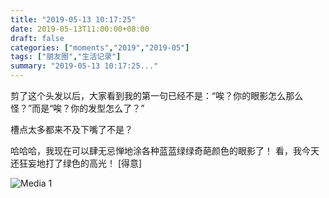 ```yaml
---
title: "2019-05-13 10:17:25"
date: 2019-05-13T11:00:00+08:00
draft: false
categories: ["moments","2019","2019-05"]
tags: ["朋友圈","生活记录"]
summary: "2019-05-13 10:17:25..."
---
```


剪了这个头发以后，大家看到我的第一句已经不是：“唉？你的眼影怎么那么怪？”而是“唉？你的发型怎么了？”

槽点太多都来不及下嘴了不是？

哈哈哈，我现在可以肆无忌惮地涂各种蓝蓝绿绿奇葩颜色的眼影了！
看，我今天还狂妄地打了绿色的高光！
[得意]

![Media 1](/Moments/photos/2019-05-13/201905131017250.jpg)

